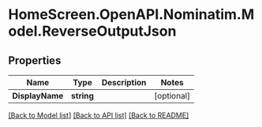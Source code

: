 # HomeScreen.OpenAPI.Nominatim.Model.ReverseOutputJson

## Properties

Name | Type | Description | Notes
------------ | ------------- | ------------- | -------------
**DisplayName** | **string** |  | [optional] 

[[Back to Model list]](../README.md#documentation-for-models) [[Back to API list]](../README.md#documentation-for-api-endpoints) [[Back to README]](../README.md)

